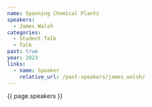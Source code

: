 ```yaml
---
name: Spanning Chemical Plants
speakers:
  - James Walsh
categories:
  - Student Talk
  - Talk
past: true
year: 2023
links:
  - name: Speaker
    relative_url: /past-speakers/james_walsh/
---
```

{{ page.speakers }}
